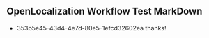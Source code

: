 ## OpenLocalization Workflow Test MarkDown
* 353b5e45-43d4-4e7d-80e5-1efcd32602ea thanks!

<!--HONumber=Jul16_HO2-->


